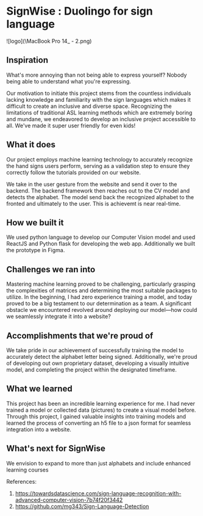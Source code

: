 # SignWise : Duolingo for sign language
![logo](\MacBook Pro 14_ - 2.png)

## Inspiration

What's more annoying than not being able to express yourself? Nobody being able to understand what you're expressing.

Our motivation to initiate this project stems from the countless individuals lacking knowledge and familiarity with the sign languages which makes it difficult to create an inclusive and diverse space. Recognizing the limitations of traditional ASL learning methods which are extremely boring and mundane, we endeavored to develop an inclusive project accessible to all. We've made it super user friendly for even kids!

## What it does

Our project employs machine learning technology to accurately recognize the hand signs users perform, serving as a validation step to ensure they correctly follow the tutorials provided on our website.

We take in the user gesture from the website and send it over to the backend. The backend framework then reaches out to the CV model and detects the alphabet. The model send back the recognized alphabet to the fronted and ultimately to the user. This is achievemt is near real-time.

## How we built it

We used python language to develop our Computer Vision model and used ReactJS and Python flask for developing the web app. Additionally we built the prototype in Figma.

## Challenges we ran into

Mastering machine learning proved to be challenging, particularly grasping the complexities of matrices and determining the most suitable packages to utilize. In the beginning, I had zero experience training a model, and today proved to be a big testament to our determination as a team. A significant obstacle we encountered revolved around deploying our model—how could we seamlessly integrate it into a website?

## Accomplishments that we're proud of

We take pride in our achievement of successfully training the model to accurately detect the alphabet letter being signed. Additionally, we're proud of developing out own proprietary dataset, developing a visually intuitive model, and completing the project within the designated timeframe.

## What we learned

This project has been an incredible learning experience for me. I had never trained a model or collected data (pictures) to create a visual model before. Through this project, I gained valuable insights into training models and learned the process of converting an h5 file to a json format for seamless integration into a website.

## What's next for SignWise

We envision to expand to more than just alphabets and include enhanced learning courses

References:
1. https://towardsdatascience.com/sign-language-recognition-with-advanced-computer-vision-7b74f20f3442
2. https://github.com/mg343/Sign-Language-Detection
